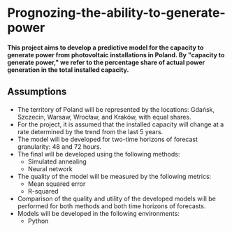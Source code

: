 # Prognozing-the-ability-to-generate-power
#### This project aims to develop a predictive model for the capacity to generate power from photovoltaic installations in Poland. By "capacity to generate power," we refer to the percentage share of actual power generation in the total installed capacity.

## Assumptions

#### 
* The territory of Poland will be represented by the locations: Gdańsk, Szczecin, Warsaw, Wrocław, and Kraków, with equal shares.
* For the project, it is assumed that the installed capacity will change at a rate determined by the trend from the last 5 years.
* The model will be developed for two-time horizons of forecast granularity: 48 and 72 hours.
* The final will be developed using the following methods:
    * Simulated annealing
    * Neural network
* The quality of the model will be measured by the following metrics:
    * Mean squared error
    * R-squared
* Comparison of the quality and utility of the developed models will be performed for both methods and both time horizons of forecasts.
* Models will be developed in the following environments:
   * Python
